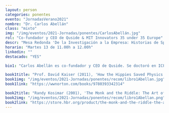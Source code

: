 ```yaml
---
layout: person
categories: ponentes
evento: "JornadasVerano2021"
nombre: "Dr. Carlos Abellán"
class: "mixto"
img: "/img/eventos/2021-Jornadas/ponentes/CarlosAbellán.jpg"
rol: "Co-fundador y CEO de Quside & MIT Innovators 35 under 35 Europe"
descr: "Mesa Redonda 'De la Investigación a la Empresa: Historias de Spin-offs'"
horario: "Martes 13 de 11.00h a 12.00h"
linkedin: ""
destacado: "YES"

bio1: "Carlos Abellán es co-fundador y CEO de Quside. Se doctoró en ICFO, tras un programa de investigación sobre tecnologías fotónicas cuánticas para comunicaciones y computación seguras. Es coinventor de más de 8 familias de patentes y coautor de varios artículos científicos. Abellán ha recibido múltiples premios, incluido el MIT Innovators Under 35 Europe (2018)."

book1title: "Prof. David Kaiser (2011), 'How the Hippies Saved Physics'. <em>W. W. Norton & Company</em>, ISBN: 978-0393342314."
book1img: "/img/eventos/2021-Jornadas/ponentes/recom/libro1Abellan.jpg"
book1link: "https://wwnorton.com/books/9780393342314"

book2title: "Randy Kosimar (2001), 'The Monk and the Riddle: The Art of Creating a Life While Making a Life'. <em>Harvard Business School Press</em>, ISBN: 978-1578511402."
book2img: "/img/eventos/2021-Jornadas/ponentes/recom/libro1Abellan.png"
book2link: "https://store.hbr.org/product/the-monk-and-the-riddle-the-art-of-creating-a-life-while-making-a-living/6447"
---
```

